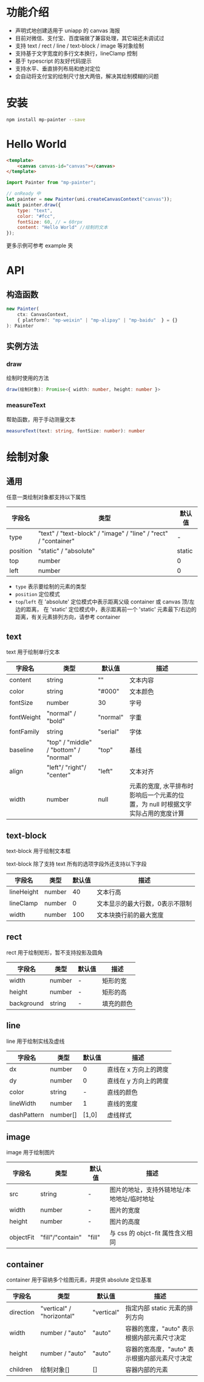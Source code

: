 功能介绍
===
- 声明式地创建适用于 uniapp 的 canvas 海报
- 目前对微信、支付宝、百度端做了兼容处理，其它端还未调试过
- 支持 text / rect / line / text-block / image 等对象绘制
- 支持基于文字宽度的多行文本换行，lineClamp 控制
- 基于 typescript 的友好代码提示
- 支持水平、垂直排列布局和绝对定位
- 会自动将支付宝的绘制尺寸放大两倍，解决其绘制模糊的问题

安装
===
```bash
npm install mp-painter --save
```

Hello World
===
```html
<template>
    <canvas canvas-id="canvas"></canvas>
</template>
```
```js
import Painter from "mp-painter";

// onReady 中
let painter = new Painter(uni.createCanvasContext("canvas"));
await painter.draw({
    type: "text",
    color: "#fcc",
    fontSize: 60, // = 60rpx
    content: "Hello World" //绘制的文本
});
```
更多示例可参考 example 夹

API
===
构造函数
---
```ts
new Painter(
    ctx: CanvasContext,
    { platform?: "mp-weixin" | "mp-alipay" | "mp-baidu"  } = {}
): Painter
```

实例方法
---
### draw
绘制时使用的方法
```ts
draw(绘制对象): Promise<{ width: number, height: number }>
```

### measureText
帮助函数，用于手动测量文本
```ts
measureText(text: string, fontSize: number): number
```

绘制对象
===
通用
---
任意一类绘制对象都支持以下属性

字段名|类型|默认值
---|---|---
type| "text" / "text-block" / "image" / "line" / "rect" / "container"|-
position|"static" / "absolute"|static
top|number|0
left|number|0

- `type` 表示要绘制的元素的类型
- `position` 定位模式
- `top`/`left` 在 'absolute' 定位模式中表示距离父级 container 或 canvas 顶/左边的距离，
在 'static' 定位模式中，表示距离前一个 'static' 元素最下/右边的距离，有关元素排列方向，请参考 container

text
---
text 用于绘制单行文本

字段名|类型|默认值|描述
---|---|---|---
content|string|""|文本内容
color|string|"#000"|文本颜色
fontSize|number|30|字号
fontWeight|"normal" / "bold"|"normal"|字重
fontFamily|string|"serial"|字体
baseline|"top" / "middle" / "bottom" / "normal"|"top"|基线
align|"left"/ "right"/ "center"|"left"|文本对齐
width|number|null|元素的宽度, 水平排布时影响后一个元素的位置，为 null 时根据文字实际占用的宽度计算

text-block
---
text-block 用于绘制文本框

text-block 除了支持 text 所有的选项字段外还支持以下字段

字段名|类型|默认值|描述
---|---|---|---
lineHeight|number|40|文本行高
lineClamp|number|0|文本显示的最大行数，0表示不限制
width|number|100|文本块换行前的最大宽度

rect
---
rect 用于绘制矩形，暂不支持投影及圆角

字段名|类型|默认值|描述
---|---|---|---
width|number|-|矩形的宽
height|number|-|矩形的高
background|string|-|填充的颜色

line
---
line 用于绘制实线及虚线

字段名|类型|默认值|描述
---|---|---|---
dx|number|0|直线在 x 方向上的跨度
dy|number|0|直线在 y 方向上的跨度
color|string|-|直线的颜色
lineWidth|number|1|直线的宽度
dashPattern|number[]|[1,0]|虚线样式

image
---
image 用于绘制图片

字段名|类型|默认值|描述
---|---|---|---
src|string|-|图片的地址，支持外链地址/本地地址/临时地址
width|number|-|图片的宽度
height|number|-|图片的高度
objectFit|"fill"/"contain"|"fill"|与 css 的 objct-fit 属性含义相同

container
---
container 用于容纳多个绘图元素，并提供 absolute 定位基准

字段名|类型|默认值|描述
---|---|---|---
direction |"vertical" / "horizontal"|"vertical"|指定内部 static 元素的排列方向
width | number / "auto" | "auto" | 容器的宽度，"auto" 表示根据内部元素尺寸决定
height | number / "auto" | "auto" | 容器的宽高度，"auto" 表示根据内部元素尺寸决定
children | 绘制对象[] | [] | 容器内部的元素
